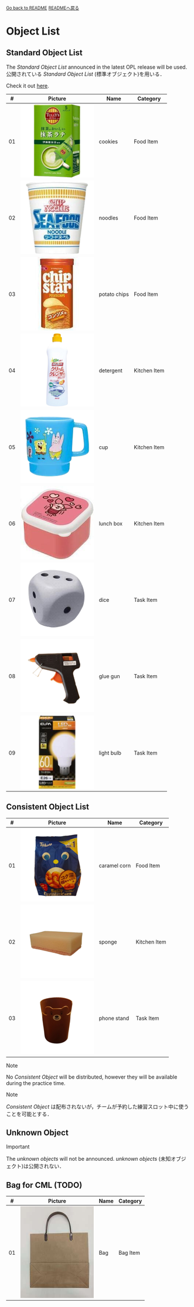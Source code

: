 <sub>[Go back to README](../../../README.md)</sub>
<sub>[READMEへ戻る](../../../README.md)</sub>


# Object List

## Standard Object List

The *Standard Object List* announced in the latest OPL release will be used. \
公開されている *Standard Object List* (標準オブジェクト)を用いる．

Check it out [here](https://github.com/RoboCupAtHomeJP/AtHome2024/releases/download/v1.0.0-opl/RCJ2024_OPL_Standard_Object_List_v1.0.0.pdf).

| # | Picture | Name | Category |
| --- | --- | --- | --- |
| 01 | ![](../objects/cookies.png) | cookies | Food Item |
| 02 | ![](../objects/noodles.png) | noodles | Food Item |
| 03 | ![](../objects/potato_chips.jpg) | potato chips | Food Item |
| 04 | ![](../objects/detergent.png) | detergent | Kitchen Item |
| 05 | ![](../objects/cup.png) | cup | Kitchen Item |
| 06 | ![](../objects/lunch_box.jpg) | lunch box | Kitchen Item |
| 07 | ![](../objects/dice.png) | dice | Task Item |
| 08 | ![](../objects/glue_gun.png) | glue gun | Task Item |
| 09 | ![](../objects/light_bulb.png) | light bulb | Task Item |


## Consistent Object List

| # | Picture | Name | Category |
| --- | --- | --- | --- |
| 01 | ![](../objects/caramel_corn.png) | caramel corn | Food Item |
| 02 | ![](../objects/sponge.png) | sponge | Kitchen Item |
| 03 | ![](../objects/phone_stand.png) | phone stand | Task Item |

> [!NOTE]
> No *Consistent Object* will be distributed, however they will be available during the practice time.

> [!NOTE]
> *Consistent Object* は配布されないが，チームが予約した練習スロット中に使うことを可能とする．


## Unknown Object

> [!IMPORTANT]
> The *unknown objects* will not be announced.
> *unknown objects* (未知オブジェクト)は公開されない．


## Bag for CML (TODO)

| # | Picture | Name | Category |
| --- | --- | --- | --- |
| 01 | ![](../objects/bag.jpg) | Bag | Bag Item |

